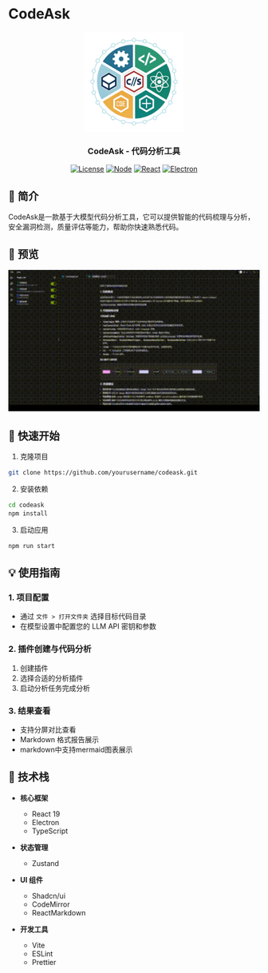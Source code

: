 # CodeAsk

<div align="center">
  <img src="images/logo.png" alt="CodeAsk Logo" width="200"/>
  <h3>CodeAsk - 代码分析工具</h3>
</div>

<div align="center">

[![License](https://img.shields.io/badge/license-MIT-blue.svg)](LICENSE)
[![Node](https://img.shields.io/badge/node-%3E%3D14-brightgreen.svg)](https://nodejs.org)
[![React](https://img.shields.io/badge/react-%5E18.0.0-blue.svg)](https://reactjs.org/)
[![Electron](https://img.shields.io/badge/electron-latest-blueviolet.svg)](https://www.electronjs.org/)

</div>

## 📖 简介

CodeAsk是一款基于大模型代码分析工具，它可以提供智能的代码梳理与分析，安全漏洞检测，质量评估等能力，帮助你快速熟悉代码。

## 🎥 预览

<div align="center">
  <img src="images/demo-zh.gif" alt="CodeAsk Demo" width="800"/>
</div>

## 🚀 快速开始

1. 克隆项目
```bash
git clone https://github.com/yourusername/codeask.git
```

2. 安装依赖
```bash
cd codeask
npm install
```

3. 启动应用
```bash
npm run start
```

## 💡 使用指南

### 1. 项目配置
- 通过 `文件 > 打开文件夹` 选择目标代码目录
- 在模型设置中配置您的 LLM API 密钥和参数

### 2. 插件创建与代码分析
1. 创建插件
2. 选择合适的分析插件
3. 启动分析任务完成分析

### 3. 结果查看
- 支持分屏对比查看
- Markdown 格式报告展示
- markdown中支持mermaid图表展示

## 🔧 技术栈

- **核心框架**
  - React 19
  - Electron
  - TypeScript
  
- **状态管理**
  - Zustand
  
- **UI 组件**
  - Shadcn/ui
  - CodeMirror
  - ReactMarkdown
  
- **开发工具**
  - Vite
  - ESLint
  - Prettier
